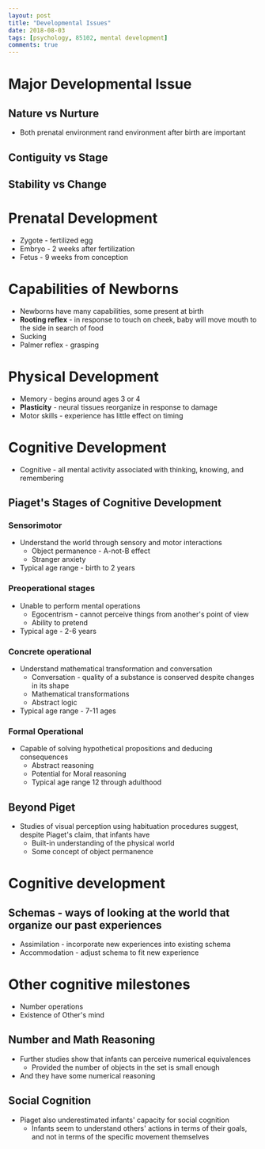 ```yaml
---
layout: post
title: "Developmental Issues"
date: 2018-08-03
tags: [psychology, 85102, mental development]
comments: true
---
```


# Major Developmental Issue
## Nature vs Nurture
- Both prenatal environment rand environment after birth are important

## Contiguity vs Stage
## Stability vs Change

# Prenatal Development
- Zygote - fertilized egg
- Embryo - 2 weeks after fertilization
- Fetus - 9 weeks from conception

# Capabilities of Newborns
- Newborns have many capabilities, some present at birth
- **Rooting reflex** - in response to touch on cheek, baby will move mouth to the side in search of food
- Sucking
- Palmer reflex - grasping

# Physical Development
- Memory - begins around ages 3 or 4
- **Plasticity** - neural tissues reorganize in response to damage
- Motor skills - experience has little effect on timing

# Cognitive Development
- Cognitive - all mental activity associated with thinking, knowing, and remembering

## Piaget's Stages of Cognitive Development
### Sensorimotor
- Understand the world through sensory and motor interactions
    - Object permanence - A-not-B effect
    - Stranger anxiety
- Typical age range - birth to 2 years

### Preoperational stages
- Unable to perform mental operations
    - Egocentrism - cannot perceive things from another's point of view
    - Ability to pretend
- Typical age - 2-6 years

### Concrete operational
- Understand mathematical transformation and conversation
    - Conversation - quality of a substance is conserved despite changes in its shape
    - Mathematical transformations
    - Abstract logic
- Typical age range - 7-11 ages

### Formal Operational
- Capable of solving hypothetical propositions and deducing consequences
    - Abstract reasoning
    - Potential for Moral reasoning
    - Typical age range 12 through adulthood


## Beyond Piget
- Studies of visual perception using habituation procedures suggest, despite Piaget's claim, that infants have
    - Built-in understanding of the physical world
    - Some concept of object permanence

# Cognitive development
## Schemas - ways of looking at the world that organize our past experiences
- Assimilation - incorporate new experiences into existing schema
- Accommodation - adjust schema to fit new experience

# Other cognitive milestones
- Number operations
- Existence of Other's mind

## Number and Math Reasoning
- Further studies show that infants can perceive numerical equivalences
    - Provided the number of objects in the set is small enough
- And they have some numerical reasoning

## Social Cognition
- Piaget also underestimated infants' capacity for social cognition
    - Infants seem to understand others' actions in terms of their goals, and not in terms of the specific movement themselves